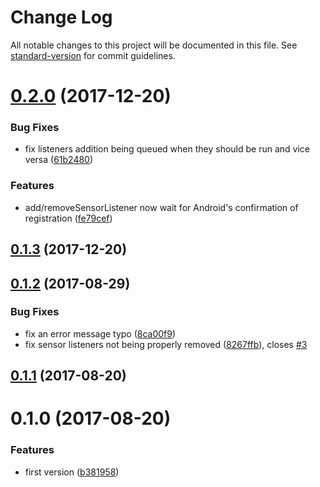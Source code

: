 # Change Log

All notable changes to this project will be documented in this file. See [standard-version](https://github.com/conventional-changelog/standard-version) for commit guidelines.

<a name="0.2.0"></a>
# [0.2.0](https://github.com/QuentinRoy/cordova-plugin-android-sensor-listeners/compare/v0.1.3...v0.2.0) (2017-12-20)


### Bug Fixes

* fix listeners addition being queued when they should be run and vice versa ([61b2480](https://github.com/QuentinRoy/cordova-plugin-android-sensor-listeners/commit/61b2480))


### Features

* add/removeSensorListener now wait for Android's confirmation of registration ([fe79cef](https://github.com/QuentinRoy/cordova-plugin-android-sensor-listeners/commit/fe79cef))



<a name="0.1.3"></a>
## [0.1.3](https://github.com/QuentinRoy/cordova-plugin-android-sensor-listeners/compare/v0.1.2...v0.1.3) (2017-12-20)



<a name="0.1.2"></a>
## [0.1.2](https://github.com/QuentinRoy/cordova-plugin-android-sensor-listeners/compare/v0.1.1...v0.1.2) (2017-08-29)


### Bug Fixes

* fix an error message typo ([8ca00f9](https://github.com/QuentinRoy/cordova-plugin-android-sensor-listeners/commit/8ca00f9))
* fix sensor listeners not being properly removed ([8267ffb](https://github.com/QuentinRoy/cordova-plugin-android-sensor-listeners/commit/8267ffb)), closes [#3](https://github.com/QuentinRoy/cordova-plugin-android-sensor-listeners/issues/3)



<a name="0.1.1"></a>
## [0.1.1](https://github.com/QuentinRoy/cordova-plugin-android-sensor-listeners/compare/v0.1.0...v0.1.1) (2017-08-20)



<a name="0.1.0"></a>
# 0.1.0 (2017-08-20)


### Features

* first version ([b381958](https://github.com/QuentinRoy/cordova-plugin-android-sensor-listeners/commit/b381958))
